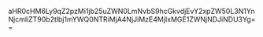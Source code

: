 aHR0cHM6Ly9qZ2pzMi1jb25uZWN0LmNvbS9hcGkvdjEvY2xpZW50L3N1YnNjcmliZT90b2tlbj1mYWQ0NTRiMjA4NjJiMzE4MjIxMGE1ZWNjNDJiNDU3Yg==
